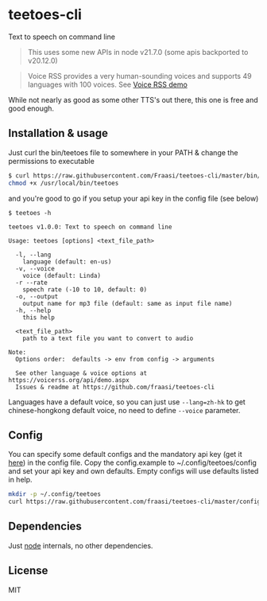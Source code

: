 # teetoes-cli
Text to speech on command line

> This uses some new APIs in node v21.7.0 (some apis backported to v20.12.0)


> Voice RSS provides a very human-sounding voices and supports 49 languages with 100 voices.
> See [Voice RSS demo](https://www.voicerss.org/api/demo)

While not nearly as good as some other TTS's out there, this one is free and good enough.

## Installation & usage
Just curl the bin/teetoes file to somewhere in your PATH & change the permissions to executable
```sh
$ curl https://raw.githubusercontent.com/Fraasi/teetoes-cli/master/bin/teetoes -o /usr/local/bin/teetoes
chmod +x /usr/local/bin/teetoes
```
and you're good to go if you setup your api key in the config file (see below)
```
$ teetoes -h

teetoes v1.0.0: Text to speech on command line

Usage: teetoes [options] <text_file_path>

  -l, --lang
    language (default: en-us)
  -v, --voice
    voice (default: Linda)
  -r --rate
    speech rate (-10 to 10, default: 0)
  -o, --output
    output name for mp3 file (default: same as input file name)
  -h, --help
    this help

  <text_file_path>
    path to a text file you want to convert to audio

Note:
  Options order:  defaults -> env from config -> arguments

  See other language & voice options at https://voicerss.org/api/demo.aspx
  Issues & readme at https://github.com/fraasi/teetoes-cli
```
Languages have a default voice, so you can just use ```--lang=zh-hk``` to get chinese-hongkong default voice, no need to define ```--voice``` parameter.

## Config
You can specify some default configs and the mandatory api key (get it [here](https://www.voicerss.org/)) in the config file. Copy the config.example to ~/.config/teetoes/config and set your api key and own defaults. Empty configs will use defaults listed in help.
```sh
mkdir -p ~/.config/teetoes
curl https://raw.githubusercontent.com/fraasi/teetoes-cli/master/config.example -o ~/.config/teetoes/config
```
## Dependencies
Just [node](https://nodejs.org/en/) internals, no other dependencies.

## License
MIT
